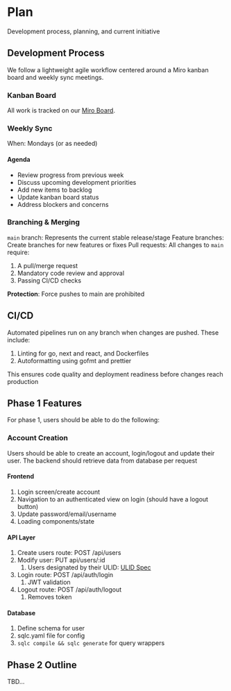 # Plan

Development process, planning, and current initiative

## Development Process
We follow a lightweight agile workflow centered around a Miro kanban board and weekly sync meetings.

### Kanban Board

All work is tracked on our [Miro Board](https://miro.com/app/board/uXjVJ20Dk1s=/?share_link_id=99270898306).

### Weekly Sync

When: Mondays (or as needed)

#### Agenda

- Review progress from previous week
- Discuss upcoming development priorities
- Add new items to backlog
- Update kanban board status
- Address blockers and concerns

### Branching & Merging

`main` branch: Represents the current stable release/stage
Feature branches: Create branches for new features or fixes
Pull requests: All changes to `main` require:

1. A pull/merge request
2. Mandatory code review and approval
3. Passing CI/CD checks

**Protection**: Force pushes to main are prohibited

## CI/CD

Automated pipelines run on any branch when changes are pushed. These include:

1. Linting for go, next and react, and Dockerfiles
2. Autoformatting using gofmt and prettier

This ensures code quality and deployment readiness before changes reach production

## Phase 1 Features

For phase 1, users should be able to do the following:

### Account Creation

Users should be able to create an account, login/logout and update their user. The backend should retrieve data from database per request

#### Frontend

1. Login screen/create account
2. Navigation to an authenticated view on login (should have a logout button)
3. Update password/email/username
4. Loading components/state

#### API Layer

1. Create users route: POST /api/users
2. Modify user: PUT api/users/:id
   1. Users designated by their ULID: [ULID Spec](https://github.com/oklog/ulid)
3. Login route: POST /api/auth/login
   1. JWT validation
4. Logout route: POST /api/auth/logout
   1. Removes token

#### Database

1. Define schema for user
2. sqlc.yaml file for config
3. ```sqlc compile && sqlc generate``` for query wrappers

## Phase 2 Outline

TBD...